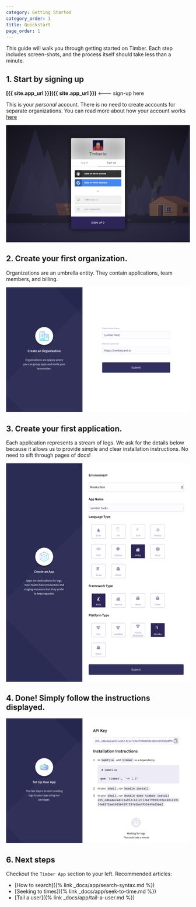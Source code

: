 ```yaml
---
category: Getting Started
category_order: 1
title: Quickstart
page_order: 1
---
```


This guide will walk you through getting started on Timber. Each step includes screen-shots, and
the process itself should take less than a minute.

## 1. Start by signing up

   **[{{ site.app_url }}]({{ site.app_url }})**  <--- sign-up here

   This is your _personal_ account. There is no need to create accounts for
   separate organizations. You can read more about how your account works [here]()

   ![Sign-up](/assets/img/docs/quick-start/sign-up.png)


## 2. Create your first organization.

   Organizations are an umbrella entity. They contain applications, team members, and billing.

   ![Create organization](/assets/img/docs/quick-start/create-org.png)


## 3. Create your first application.

   Each application represents a stream of logs. We ask for the details below because it allows
   us to provide simple and clear installation instructions. No need to sift through pages of docs!

   ![Create application](/assets/img/docs/quick-start/create-app.png)


## 4. Done! Simply follow the instructions displayed.

   ![Install instructions](/assets/img/docs/quick-start/install.png)


## 6. Next steps

   Checkout the `Timber App` section to your left. Recommended articles:

   * [How to search]({% link _docs/app/search-syntax.md %})
   * [Seeking to times]({% link _docs/app/seek-to-time.md %})
   * [Tail a user]({% link _docs/app/tail-a-user.md %})